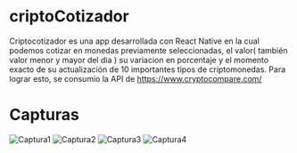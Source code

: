 # criptoCotizador
Criptocotizador es una app desarrollada con React Native en la cual podemos cotizar en monedas previamente seleccionadas, el valor( también valor menor y mayor del dia ) su variacion en porcentaje y el momento exacto de su actualización de 10 importantes tipos de criptomonedas.
Para lograr esto, se consumio la API de https://www.cryptocompare.com/
# Capturas
![Captura1](https://user-images.githubusercontent.com/63564492/121995061-bc140700-cd7c-11eb-837d-72d0f48aeebc.PNG)
![Captura2](https://user-images.githubusercontent.com/63564492/121995070-c0402480-cd7c-11eb-92fb-065bc698909e.PNG)
![Captura3](https://user-images.githubusercontent.com/63564492/121995074-c33b1500-cd7c-11eb-8b37-3381d186b1c2.PNG)
![Captura4](https://user-images.githubusercontent.com/63564492/121995078-c59d6f00-cd7c-11eb-9e5c-5c9b45d0248b.PNG)
